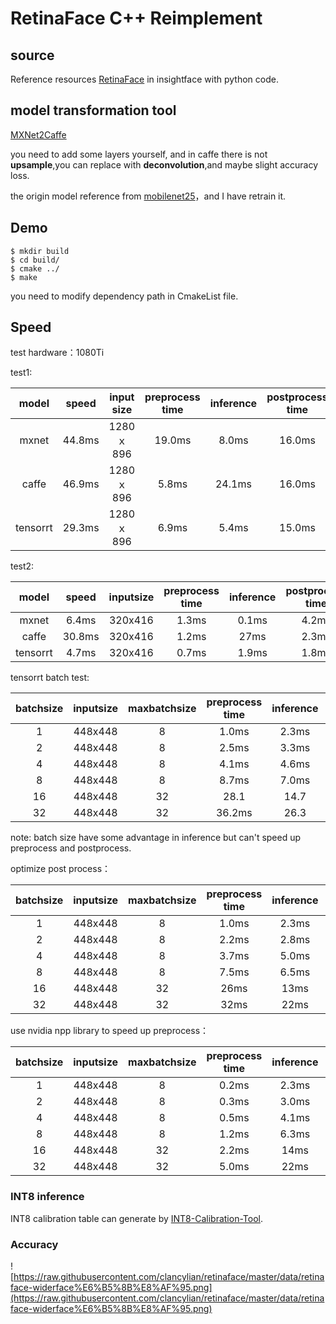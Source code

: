 # RetinaFace C++ Reimplement

## source
 Reference resources [RetinaFace](https://github.com/deepinsight/insightface/tree/master/RetinaFace) in insightface with python code. 

## model transformation tool
[MXNet2Caffe](https://github.com/cypw/MXNet2Caffe)

you need to add some layers yourself, and in caffe there is not **upsample**,you can replace with **deconvolution**,and maybe slight accuracy loss.

the origin model reference from [mobilenet25](https://pan.baidu.com/s/1P1ypO7VYUbNAezdvLm2m9w#list/path=%2F)，and I have retrain it.

## Demo
```
$ mkdir build
$ cd build/
$ cmake ../
$ make
```
you need to modify dependency path in CmakeList file.

## Speed

test hardware：1080Ti

test1:

|  model   | speed  | input size | preprocess time | inference | postprocess time |
| :------: | :----: | :--------: | :-------------: | :-------: | :--------------: |
|  mxnet   | 44.8ms | 1280ｘ896  |     19.0ms      |   8.0ms   |      16.0ms      |
|  caffe   | 46.9ms | 1280ｘ896  |      5.8ms      |  24.1ms   |      16.0ms      |
| tensorrt | 29.3ms | 1280ｘ896  |      6.9ms      |   5.4ms   |      15.0ms      |

test2:

|  model   | speed  | inputsize | preprocess time | inference | postprocess time |
| :------: | :----: | :-------: | :-------------: | :-------: | :--------------: |
|  mxnet   | 6.4ms  |  320x416  |      1.3ms      |   0.1ms   |      4.2ms       |
|  caffe   | 30.8ms |  320x416  |      1.2ms      |   27ms    |      2.3ms       |
| tensorrt | 4.7ms  |  320x416  |      0.7ms      |   1.9ms   |      1.8ms       |

tensorrt batch test:

| batchsize | inputsize | maxbatchsize | preprocess time | inference | postprocess time |   all   | GPU  |
| :-------: | :-------: | :----------: | :-------------: | :-------: | :--------------: | :-----: | :--: |
|     1     |  448x448  |      8       |      1.0ms      |   2.3ms   |      2.6ms       |  6.7ms  | 35%  |
|     2     |  448x448  |      8       |      2.5ms      |   3.3ms   |      5.2ms       | 11.8ms  | 33%  |
|     4     |  448x448  |      8       |      4.1ms      |   4.6ms   |      10.0ms      | 21.8ms  | 28%  |
|     8     |  448x448  |      8       |      8.7ms      |   7.0ms   |      20.3ms      | 40.7ms  | 23%  |
|    16     |  448x448  |      32      |      28.1       |   14.7    |      38.7ms      | 92.0ms  |  -   |
|    32     |  448x448  |      32      |     36.2ms      |   26.3    |      75.7ms      | 163.5ms |  -   |

note: batch size have some advantage in inference but can't speed up preprocess and postprocess.

optimize post process：

| batchsize | inputsize | maxbatchsize | preprocess time | inference | postprocess time |  all   | GPU  |
| :-------: | :-------: | :----------: | :-------------: | :-------: | :--------------: | :----: | :--: |
|     1     |  448x448  |      8       |      1.0ms      |   2.3ms   |      0.09ms      | 3.5ms  | 70%  |
|     2     |  448x448  |      8       |      2.2ms      |   2.8ms   |      0.2ms       | 5.3ms  | 60%  |
|     4     |  448x448  |      8       |      3.7ms      |   5.0ms   |      0.3ms       | 8.4ms  | 55%  |
|     8     |  448x448  |      8       |      7.5ms      |   6.5ms   |      0.67ms      | 14.9ms | 50%  |
|    16     |  448x448  |      32      |      26ms       |   13ms    |      1.3ms       |  41ms  | 40%  |
|    32     |  448x448  |      32      |      32ms       |   22ms    |      2.7ms       | 56.6ms | 50%  |

use nvidia npp library to speed up preprocess：

| batchsize | inputsize | maxbatchsize | preprocess time | inference | postprocess time |  all   | GPU  |
| :-------: | :-------: | :----------: | :-------------: | :-------: | :--------------: | :----: | :--: |
|     1     |  448x448  |      8       |      0.2ms      |   2.3ms   |      0.1ms       | 2.6ms  | 91%  |
|     2     |  448x448  |      8       |      0.3ms      |   3.0ms   |      0.2ms       | 3.5ms  | 85%  |
|     4     |  448x448  |      8       |      0.5ms      |   4.1ms   |      0.32ms      | 5.0ms  | 82%  |
|     8     |  448x448  |      8       |      1.2ms      |   6.3ms   |      0.77ms      | 8.3ms  | 79%  |
|    16     |  448x448  |      32      |      2.2ms      |   14ms    |      1.3ms       | 16.7ms | 80%  |
|    32     |  448x448  |      32      |      5.0ms      |   22ms    |      2.8ms       | 29.3ms | 77%  |


### INT8 inference
INT8 calibration table can generate by [INT8-Calibration-Tool](https://github.com/clancylian/retinaface/tree/master/INT8-Calibration-Tool).

### Accuracy

![https://raw.githubusercontent.com/clancylian/retinaface/master/data/retinaface-widerface%E6%B5%8B%E8%AF%95.png](https://raw.githubusercontent.com/clancylian/retinaface/master/data/retinaface-widerface%E6%B5%8B%E8%AF%95.png)

